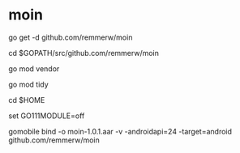 # moin


go get -d github.com/remmerw/moin

cd $GOPATH/src/github.com/remmerw/moin

go mod vendor

go mod tidy

cd $HOME

set GO111MODULE=off

gomobile bind -o moin-1.0.1.aar -v -androidapi=24 -target=android github.com/remmerw/moin
